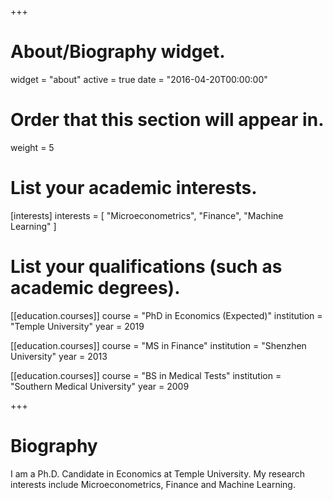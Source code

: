 +++
# About/Biography widget.
widget = "about"
active = true
date = "2016-04-20T00:00:00"

# Order that this section will appear in.
weight = 5

# List your academic interests.
[interests]
interests = [
"Microeconometrics",
"Finance",
"Machine Learning"
]

# List your qualifications (such as academic degrees).
[[education.courses]]
course = "PhD in Economics (Expected)"
institution = "Temple University"
year = 2019

[[education.courses]]
course = "MS in Finance"
institution = "Shenzhen University"
year = 2013

[[education.courses]]
course = "BS in Medical Tests"
institution = "Southern Medical University"
year = 2009

+++

# Biography

I am a Ph.D. Candidate in Economics at Temple University. My research interests include Microeconometrics, Finance and Machine Learning.




